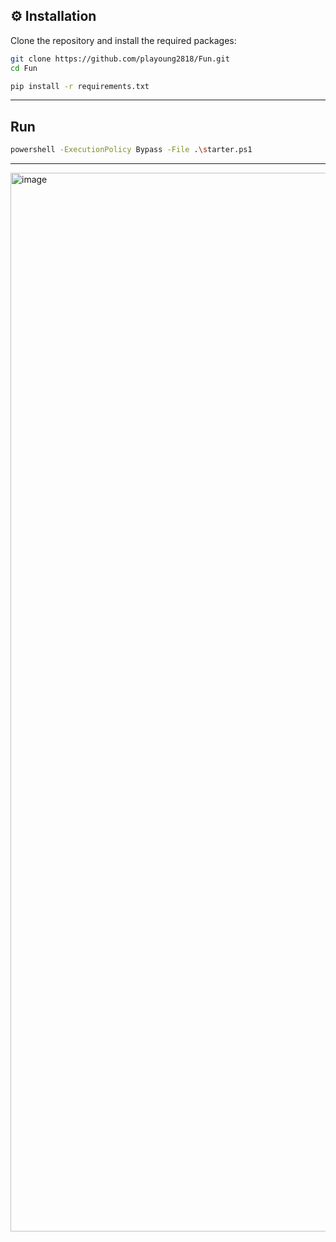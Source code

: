 ## ⚙️ Installation
   Clone the repository and install the required packages:
   ```bash
   git clone https://github.com/playoung2818/Fun.git
   cd Fun
```
  ```bash
pip install -r requirements.txt

```
---
## Run
 ```bash
powershell -ExecutionPolicy Bypass -File .\starter.ps1
```
---
<img width="3408" height="1694" alt="image" src="https://github.com/user-attachments/assets/d51fe750-1d92-482e-9b32-57ad2df678f9" />
